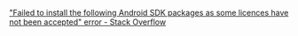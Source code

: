 ["Failed to install the following Android SDK packages as some licences have not been accepted" error - Stack Overflow](https://stackoverflow.com/questions/54273412/failed-to-install-the-following-android-sdk-packages-as-some-licences-have-not)

